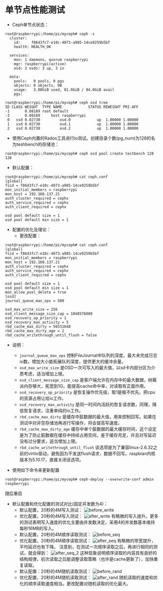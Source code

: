 # 单节点性能测试
- Ceph单节点状态：
````
root@raspberrypi:/home/pi/myceph# ceph -s
  cluster:
    id:     f8643fc7-e10c-4073-a985-14ce9259b5bf
    health: HEALTH_OK

  services:
    mon: 1 daemons, quorum raspberrypi
    mgr: raspberrypi(active)
    osd: 3 osds: 3 up, 3 in

  data:
    pools:   0 pools, 0 pgs
    objects: 0 objects, 0B
    usage:   3.00GiB used, 81.0GiB / 84.0GiB avail
    pgs:
````
````
root@raspberrypi:/home/pi/myceph# ceph osd tree
ID CLASS WEIGHT  TYPE NAME            STATUS REWEIGHT PRI-AFF
-1       0.08189 root default
-3       0.08189     host raspberrypi
 0   ssd 0.02730         osd.0            up  1.00000 1.00000
 1   ssd 0.02730         osd.1            up  1.00000 1.00000
 2   ssd 0.02730         osd.2            up  1.00000 1.00000

````
- 使用Ceph内置的Rados工具进行io测试。创建目录个数(pg_num)为128的名为teshbench的存储池：
````
root@raspberrypi:/home/pi/myceph# ceph osd pool create testbench 128 128
````
- 默认配置：
````
root@raspberrypi:/home/pi/myceph# cat ceph.conf
[global]
fsid = f8643fc7-e10c-4073-a985-14ce9259b5bf
mon_initial_members = raspberrypi
mon_host = 192.168.137.21
auth_cluster_required = cephx
auth_service_required = cephx
auth_client_required = cephx

osd pool default size = 1
osd pool default min size = 1
````
- 配置的优化及理论：
    - 更改配置：

````
root@raspberrypi:/home/pi/myceph# cat ceph.conf
[global]
fsid = f8643fc7-e10c-4073-a985-14ce9259b5bf
mon_initial_members = raspberrypi
mon_host = 192.168.137.21
auth_cluster_required = cephx
auth_service_required = cephx
auth_client_required = cephx

osd pool default size = 1
osd pool default min size = 1
mon_allow_pool_delete = true
[osd]
journal_queue_max_ops = 500

osd_max_write_size = 256
osd_client_message_size_cap = 1048576000
osd_recovery_op_priority = 1
osd_recovery_max_activity = 5
rbd_cache_max_dirty = 50331648
rbd_cache_max_dirty_age = 2
rbd_cache_writethrough_until_flush = false 
````
- 说明： 

    - `journal_queue_max_ops` 控制FileJournal中队列的深度，最大未完成日志io数。增加大小能拓展队列深度，提供更大的缓冲余量。 
    - `osd_max_write_size` 是OSD一次可写入的最大值，以sd卡内部分区为介质考虑，适当增加上限。
    - `osd_client_message_size_cap` 是客户端允许在内存中的最大数据，树莓派内存够大，拓宽到1G，能提高cache命中率，对读取有正面作用。
    - `osd_recovery_op_priority` 是恢复操作优先级，取1是极不优先。把cpu的资源占用让给io工作。
    - `osd_recovery_max_activity` 是同一时间内活跃的恢复请求数，同理，降低恢复请求，注重单纯的io工作。
    - `rbd_cache_max_dirty` 是缓存中脏数据的最大值，用来控制回写。如果在测试中对非空存储池再进行写操作，将会提高写速度。
    - `rbd_cache_max_dirty_age` 缓存中单个脏数据的最大缓存时间，这个设定是为了防止脏数据在缓存中持续占用空间，鉴于缓存充足，并且对写延迟没有过分要求，适当增加上限。
    - `rbd_cache_writethrough_until_flush` 该选项是为了兼容linux-2.6.32之前的virtio驱动，避免因为不发送flush请求，数据不回写。raspbian内核版本为5.10.17，直接关闭该选项。
- 使用如下命令来更新配置
```
root@raspberrypi:/home/pi/myceph# ceph-deploy --overwrite-conf admin raspberrypi
```
随后重启
- 默认配置和优化配置的测试对比(固定并发数为4)： 
    - 默认配置，20秒的4M写入测试：
    ![before_write](assets/before_write.PNG)
    - 优化配置，20秒的4M写入测试：
    ![after_write](assets/after_write.PNG)
    有略微的写入提升。更多的测试表明写入速度的优化主要由并发数决定，采用4的并发数基本维持每秒16MB的写入。
    - 默认配置，20秒的4M顺序读取测试：
    ![before_seq](assets/before_seq.PNG)
    - 优化配置，20秒的4M顺序读取测试：
    ![after_seq](assets/after_seq.PNG)
    有略微的带宽提升，平均延迟也有下降。
    注意到，在测试一次顺序读取之后，再进行相同的测试，就会得到：
    ![after_seq_2](assets/after_seq_whathappened.PNG)
    这种现象说明顺序读取的内容具有良好的结构规律，初次读取之后能调整读取策略（也许是cache更新了），加快重复读取。
    - 默认配置：20秒的4M随机读取测试：
    ![before_rand](assets/before_rand.PNG)
    - 优化配置，20秒的4M随机读取测试：
    ![after_rand](assets/after_rand.PNG)
    随机读取的速度和优化的顺序读取速度相当。更改配置对随机读取的优化最大。